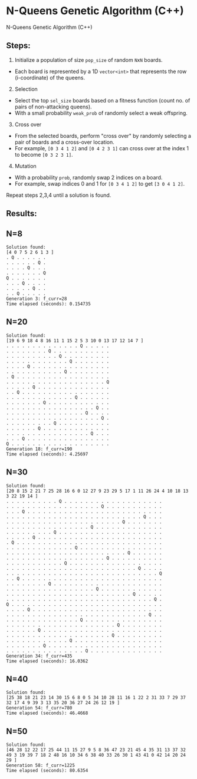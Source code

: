 # N-Queens Genetic Algorithm (C++)
N-Queens Genetic Algorithm (C++)

## Steps:
1) Initialize a population of size `pop_size` of random `N`x`N` boards.
- Each board is represented by a 1D `vector<int>` that represents the row (i-coordinate) of the queens.

2) Selection
- Select the top `sel_size` boards based on a fitness function (count no. of pairs of non-attacking queens).
- With a small probability `weak_prob` of randomly select a weak offspring.

3) Cross over
- From the selected boards, perform "cross over" by randomly selecting a pair of boards and a cross-over location.
- For example, `[0 3 4 1 2]` and `[0 4 2 3 1]` can cross over at the index 1 to become `[0 3 2 3 1]`.

4) Mutation

- With a probability `prob`, randomly swap 2 indices on a board.
- For example, swap indices 0 and 1 for `[0 3 4 1 2]` to get `[3 0 4 1 2]`.

Repeat steps 2,3,4 until a solution is found.

## Results:

## N=8
```
Solution found:
[4 0 7 5 2 6 1 3 ]
. Q . . . . . . 
. . . . . . Q . 
. . . . Q . . . 
. . . . . . . Q 
Q . . . . . . . 
. . . Q . . . . 
. . . . . Q . . 
. . Q . . . . . 
Generation 3: f_curr=28
Time elapsed (seconds): 0.154735
```

## N=20
```
Solution found:
[19 6 9 18 4 8 16 11 1 15 2 5 3 10 0 13 17 12 14 7 ]
. . . . . . . . . . . . . . Q . . . . . 
. . . . . . . . Q . . . . . . . . . . . 
. . . . . . . . . . Q . . . . . . . . . 
. . . . . . . . . . . . Q . . . . . . . 
. . . . Q . . . . . . . . . . . . . . . 
. . . . . . . . . . . Q . . . . . . . . 
. Q . . . . . . . . . . . . . . . . . . 
. . . . . . . . . . . . . . . . . . . Q 
. . . . . Q . . . . . . . . . . . . . . 
. . Q . . . . . . . . . . . . . . . . . 
. . . . . . . . . . . . . Q . . . . . . 
. . . . . . . Q . . . . . . . . . . . . 
. . . . . . . . . . . . . . . . . Q . . 
. . . . . . . . . . . . . . . Q . . . . 
. . . . . . . . . . . . . . . . . . Q . 
. . . . . . . . . Q . . . . . . . . . . 
. . . . . . Q . . . . . . . . . . . . . 
. . . . . . . . . . . . . . . . Q . . . 
. . . Q . . . . . . . . . . . . . . . . 
Q . . . . . . . . . . . . . . . . . . . 
Generation 18: f_curr=190
Time elapsed (seconds): 4.25697
```

## N=30
```
Solution found:
[20 8 15 2 21 7 25 28 16 6 0 12 27 9 23 29 5 17 1 11 26 24 4 10 18 13 3 22 19 14 ]
. . . . . . . . . . Q . . . . . . . . . . . . . . . . . . . 
. . . . . . . . . . . . . . . . . . Q . . . . . . . . . . . 
. . . Q . . . . . . . . . . . . . . . . . . . . . . . . . . 
. . . . . . . . . . . . . . . . . . . . . . . . . . Q . . . 
. . . . . . . . . . . . . . . . . . . . . . Q . . . . . . . 
. . . . . . . . . . . . . . . . Q . . . . . . . . . . . . . 
. . . . . . . . . Q . . . . . . . . . . . . . . . . . . . . 
. . . . . Q . . . . . . . . . . . . . . . . . . . . . . . . 
. Q . . . . . . . . . . . . . . . . . . . . . . . . . . . . 
. . . . . . . . . . . . . Q . . . . . . . . . . . . . . . . 
. . . . . . . . . . . . . . . . . . . . . . . Q . . . . . . 
. . . . . . . . . . . . . . . . . . . Q . . . . . . . . . . 
. . . . . . . . . . . Q . . . . . . . . . . . . . . . . . . 
. . . . . . . . . . . . . . . . . . . . . . . . . Q . . . . 
. . . . . . . . . . . . . . . . . . . . . . . . . . . . . Q 
. . Q . . . . . . . . . . . . . . . . . . . . . . . . . . . 
. . . . . . . . Q . . . . . . . . . . . . . . . . . . . . . 
. . . . . . . . . . . . . . . . . Q . . . . . . . . . . . . 
. . . . . . . . . . . . . . . . . . . . . . . . Q . . . . . 
. . . . . . . . . . . . . . . . . . . . . . . . . . . . Q . 
Q . . . . . . . . . . . . . . . . . . . . . . . . . . . . . 
. . . . Q . . . . . . . . . . . . . . . . . . . . . . . . . 
. . . . . . . . . . . . . . . . . . . . . . . . . . . Q . . 
. . . . . . . . . . . . . . Q . . . . . . . . . . . . . . . 
. . . . . . . . . . . . . . . . . . . . . Q . . . . . . . . 
. . . . . . Q . . . . . . . . . . . . . . . . . . . . . . . 
. . . . . . . . . . . . . . . . . . . . Q . . . . . . . . . 
. . . . . . . . . . . . Q . . . . . . . . . . . . . . . . . 
. . . . . . . Q . . . . . . . . . . . . . . . . . . . . . . 
. . . . . . . . . . . . . . . Q . . . . . . . . . . . . . . 
Generation 34: f_curr=435
Time elapsed (seconds): 16.0362
```

## N=40
```
Solution found:
[25 38 18 21 23 14 30 15 6 8 0 5 34 10 28 11 16 1 22 2 31 33 7 29 37 32 17 4 9 39 3 13 35 20 36 27 24 26 12 19 ]
Generation 54: f_curr=780
Time elapsed (seconds): 46.4668
```

## N=50
```
Solution found:
[46 28 12 22 17 25 44 11 15 27 9 5 8 36 47 23 21 45 4 35 31 13 37 32 49 3 19 39 7 18 2 48 16 10 34 6 38 40 33 26 30 1 43 41 0 42 14 20 24 29 ]
Generation 58: f_curr=1225
Time elapsed (seconds): 80.6354
```
